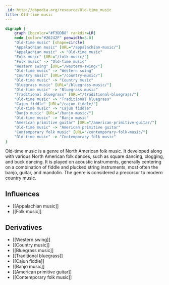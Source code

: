 ```yaml
---
_id: http://dbpedia.org/resource/Old-time_music
title: Old-time music
---
```


```dot
digraph {
	graph [bgcolor="#F3DDB8" rankdir=LR]
	node [color="#26242F" penwidth=3.0]
	"Old-time music" [shape=circle]
	"Appalachian music" [URL="/appalachian-music/"]
	"Appalachian music" -> "Old-time music"
	"Folk music" [URL="/folk-music/"]
	"Folk music" -> "Old-time music"
	"Western swing" [URL="/western-swing/"]
	"Old-time music" -> "Western swing"
	"Country music" [URL="/country-music/"]
	"Old-time music" -> "Country music"
	"Bluegrass music" [URL="/bluegrass-music/"]
	"Old-time music" -> "Bluegrass music"
	"Traditional bluegrass" [URL="/traditional-bluegrass/"]
	"Old-time music" -> "Traditional bluegrass"
	"Cajun fiddle" [URL="/cajun-fiddle/"]
	"Old-time music" -> "Cajun fiddle"
	"Banjo music" [URL="/banjo-music/"]
	"Old-time music" -> "Banjo music"
	"American primitive guitar" [URL="/american-primitive-guitar/"]
	"Old-time music" -> "American primitive guitar"
	"Contemporary folk music" [URL="/contemporary-folk-music/"]
	"Old-time music" -> "Contemporary folk music"
}
```

Old-time music is a genre of North American folk music. It developed along with various North American folk dances, such as square dancing, clogging, and buck dancing. It is played on acoustic instruments, generally centering on a combination of fiddle and plucked string instruments, most often the banjo, guitar, and mandolin. The genre is considered a precursor to modern country music.

## Influences
- [[Appalachian music]]
- [[Folk music]]

## Derivatives
- [[Western swing]]
- [[Country music]]
- [[Bluegrass music]]
- [[Traditional bluegrass]]
- [[Cajun fiddle]]
- [[Banjo music]]
- [[American primitive guitar]]
- [[Contemporary folk music]]
